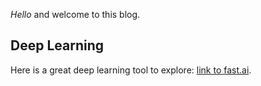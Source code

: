*Hello* 
and welcome to this blog. 

## Deep Learning

Here is a great deep learning tool to explore: [link to fast.ai](https://www.fast.ai). 
